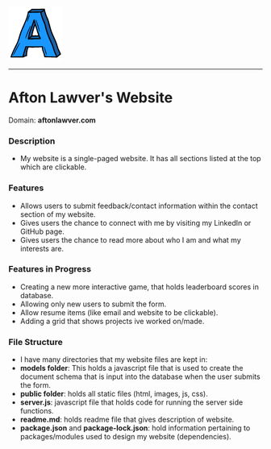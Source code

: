 ![Logo of the Project](public/afton.png)

---
# Afton Lawver's Website
Domain: **aftonlawver.com**
### Description
- My website is a single-paged website. It has all sections listed at the top which are clickable.

### Features
- Allows users to submit feedback/contact information within the contact section of my website.
- Gives users the chance to connect with me by visiting my LinkedIn or GitHub page.
- Gives users the chance to read more about who I am and what my interests are. 

### Features in Progress
- Creating a new more interactive game, that holds leaderboard scores in database.
- Allowing only new users to submit the form.
- Allow resume items (like email and website to be clickable).
- Adding a grid that shows projects ive worked on/made.

### File Structure
- I have many directories that my website files are kept in: 
- **models folder**: This holds a javascript file that 
is used to create the document schema that is input into the database when the user submits the form. 
- **public folder**: holds all static files (html, images, js, css).
- **server.js**: javascript file that holds code for running the server side functions.
- **readme.md**: holds readme file that gives description of website.
- **package.json** and **package-lock.json**: hold information pertaining to packages/modules used to design my website
  (dependencies).


